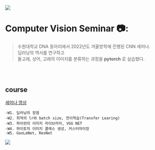<img src="https://capsule-render.vercel.app/api?type=waving&color=auto&height=200&section=header&text=CV%20seminar&fontSize=90" />



# Computer Vision Seminar 📷:
> 수원대학교 DNA 동아리에서 2022년도 겨울방학에 진행된 CNN 세미나.\
> 딥러닝의 역사를 연구하고\
> 돌고래, 상어, 고래의 이미지를 분류하는 과정을 __pytorch__ 로 실습했다. 

<br></br>
## course
[세미나 영상](https://youtube.com/playlist?list=PLEokQ2SuW8GeInexAYVdD3BaOE2JMOB9J)
```
-W1. 딥러닝의 장점
-W2. 최적의 lr와 batch size, 전이학습(Transfer Learing)
-W3. 파이썬의 이미지 라이브러리, VGG NET
-W4. 파이토치 이미지 클래스 생성, 커스터마이징
-W5. GooLeNet, ResNet 
```
<img src="https://github-readme-stats.vercel.app/api/top-langs/?username=VangsillEE&layout=compact"><br><br>


